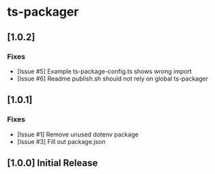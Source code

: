 # ts-packager

## [1.0.2]

### Fixes
- [Issue #5] Example ts-package-config.ts shows wrong import
- [Issue #6] Readme publish.sh should not rely on global ts-packager

## [1.0.1]

### Fixes
- [Issue #1] Remove unused dotenv package
- [Issue #3] Fill out package.json

## [1.0.0] Initial Release
